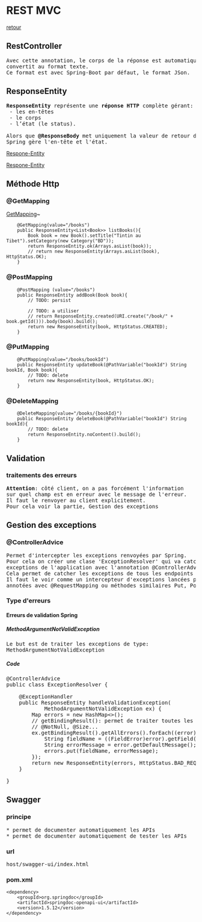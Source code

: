 # REST MVC

[retour](./spring-mvc.md)

## RestController

<pre>
Avec cette annotation, le corps de la réponse est automatiquement
convertit au format texte.
Ce format est avec Spring-Boot par défaut, le format JSon.
</pre>

## ResponseEntity

<pre>
<b>ResponseEntity</b> représente une <b>réponse HTTP</b> complète gérant:
 - les en-têtes
 - le corps
 - l’état (le status). 

Alors que <b>@ResponseBody</b> met uniquement la valeur de retour dans le corps de la réponse. 
Spring gère l'en-tête et l'état.
</pre>

<a href="https://technicalsand.com/using-responseentity-in-spring/#11-responseentity-example-to-return-string-" target="_blank">Respone-Entity</a>

<a href="https://zetcode.com/springboot/responseentity/" target="_blank">Respone-Entity</a>

## Méthode Http

### @GetMapping

<a href="https://www.baeldung.com/spring-new-requestmapping-shortcuts" target="_blank">GetMapping</a>~

```
    @GetMapping(value="/books")
    public ResponseEntity<List<Book>> listBooks(){
        Book book = new Book().setTitle("Tintin au Tibet").setCategory(new Category("BD"));
        return ResponseEntity.ok(Arrays.asList(book));
        // return new ResponseEntity(Arrays.asList(book), HttpStatus.OK);
    }
```

### @PostMapping

```
    @PostMapping (value="/books")
    public ResponseEntity addBook(Book book){
        // TODO: persist

        // TODO: a utiliser
        // return ResponseEntity.created(URI.create("/book/" + book.getId())).body(book).build();
        return new ResponseEntity(book, HttpStatus.CREATED);
    }
```

### @PutMapping

```
    @PutMapping(value="/books/bookId")
    public ResponseEntity updateBook(@PathVariable("bookId") String bookId, Book book){
        // TODO: delete
        return new ResponseEntity(book, HttpStatus.OK);
    }
```

### @DeleteMapping

```
    @DeleteMapping(value="/books/{bookId}")
    public ResponseEntity deleteBook(@PathVariable("bookId") String bookId){
        // TODO: delete
        return ResponseEntity.noContent().build();
    }
```

## Validation

### traitements des erreurs

<pre>
<b>Attention</b>: côté client, on a pas forcément l'information
sur quel champ est en erreur avec le message de l'erreur.
Il faut le renvoyer au client explicitement.
Pour cela voir la partie, Gestion des exceptions
</pre>

## Gestion des exceptions

### @ControllerAdvice

<pre>
Permet d'intercepter les exceptions renvoyées par Spring.
Pour cela on créer une clase 'ExceptionResolver' qui va catcher les 
exceptions de l'application avec l'annotation @ControllerAdvice
Cela permet de catcher les exceptions de tous les endpoints des  contrôleurs.
Il faut le voir comme un intercepteur d'exceptions lancées par les méthodes
annotées avec @RequestMapping ou méthodes similaires Put, Post...
</pre>

### Type d'erreurs

#### Erreurs de validation Spring

##### MethodArgumentNotValidException

<pre>
Le but est de traiter les exceptions de type:
MethodArgumentNotValidException
</pre>

##### Code

<pre>
@ControllerAdvice
public class ExceptionResolver {

    @ExceptionHandler
    public ResponseEntity handleValidationException(
            MethodArgumentNotValidException ex) {
        Map<String, String> errors = new HashMap<>();
        // getBindingResult(): permet de traiter toutes les annotations
        // @NotNull, @Size...
        ex.getBindingResult().getAllErrors().forEach((error) -> {
            String fieldName = ((FieldError)error).getField();
            String errorMessage = error.getDefaultMessage();
            errors.put(fieldName, errorMessage);
        });
        return new ResponseEntity(errors, HttpStatus.BAD_REQUEST);
    }

}
</pre>

## Swagger

### principe

<pre>
* permet de documenter automatiquement les APIs
* permet de documenter automatiquement de tester les APIs
</pre>

### url

<pre>
host/swagger-ui/index.html
</pre>

### pom.xml

```
<dependency>
    <groupId>org.springdoc</groupId>
    <artifactId>springdoc-openapi-ui</artifactId>
    <version>1.5.12</version>
</dependency>
```
